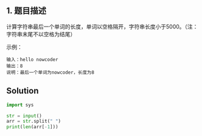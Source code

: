 ## 1. 题目描述

计算字符串最后一个单词的长度，单词以空格隔开，字符串长度小于5000。（注：字符串末尾不以空格为结尾）

示例：

```
输入：hello nowcoder
输出：8
说明：最后一个单词为nowcoder，长度为8   
```



## Solution

```python
import sys

str = input()
arr = str.split(" ")
print(len(arr[-1]))
```

